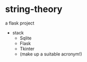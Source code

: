 # string-theory
a flask project

* stack
  - Sqlite
  - Flask
  - Tkinter
  - (make up a suitable acronym!)
